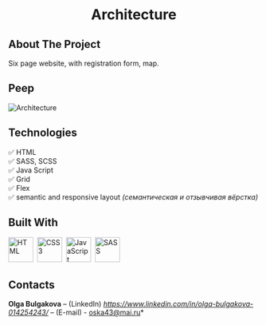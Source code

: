 <h1 align="center">Architecture</h1>
<h2>About The Project</h2>

Six page website, with registration form, map.


<h2>Peep</h2>

![Architecture](https://user-images.githubusercontent.com/108359930/221648472-03534a31-2250-42ea-9f8f-99b32aca7155.jpg)


<h2>Technologies</h2>

:white_check_mark: HTML    
:white_check_mark: SASS, SCSS      
:white_check_mark: Java Script         
:white_check_mark: Grid    
:white_check_mark: Flex    
:white_check_mark: semantic and responsive layout *(семантическая и отзывчивая вёрстка)*    
  

<h2>Built With</h2>      

 <img src="https://user-images.githubusercontent.com/108359930/221651176-ed4f81fd-8f2a-43a4-8f05-172386d04440.png" title="HTML5" alt="HTML" width="50" height="50"/>&nbsp;
 <img src="https://user-images.githubusercontent.com/108359930/221651123-eae90443-89bd-4ee1-8d93-f2a79a4779c0.png" title="CSS3" alt="CSS3" width="50" height="50"/>&nbsp;
 <img src="https://user-images.githubusercontent.com/108359930/221651256-ec532a09-013f-466e-8314-bf87e30e9833.png" title="JavaScript" alt="JavaScript" width="50" height="50"/>&nbsp;
 <img src="https://user-images.githubusercontent.com/108359930/221651284-a0594957-3d01-47a2-8a93-5e951b227777.png" title="SASS" alt="SASS" width="50" height="50"/>&nbsp;

 

<h2>Contacts</h2>

**Olga Bulgakova** – (LinkedIn) *https://www.linkedin.com/in/olga-bulgakova-014254243/* – (E-mail) - oska43@mai.ru*
